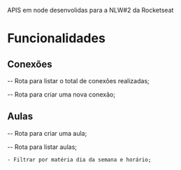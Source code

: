 APIS em node desenvolidas para a NLW#2 da Rocketseat

# Funcionalidades

## Conexões

-- Rota para listar o total de conexões realizadas;

-- Rota para criar uma nova conexão;

## Aulas

-- Rota para criar uma aula;

-- Rota para listar aulas;

    - Filtrar por matéria dia da semana e horário;
